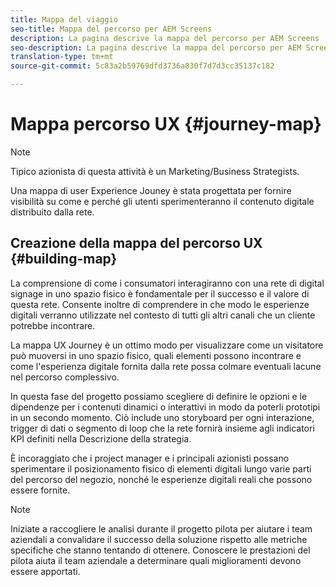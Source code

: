 ```yaml
---
title: Mappa del viaggio
seo-title: Mappa del percorso per AEM Screens
description: La pagina descrive la mappa del percorso per AEM Screens
seo-description: La pagina descrive la mappa del percorso per AEM Screens
translation-type: tm+mt
source-git-commit: 5c83a2b59769dfd3736a830f7d7d3cc35137c182

---
```



# Mappa percorso UX {#journey-map}

>[!NOTE]
>
>Tipico azionista di questa attività è un Marketing/Business Strategists.

Una mappa di user Experience Jouney è stata progettata per fornire visibilità su come e perché gli utenti sperimenteranno il contenuto digitale distribuito dalla rete.

## Creazione della mappa del percorso UX {#building-map}

La comprensione di come i consumatori interagiranno con una rete di digital signage in uno spazio fisico è fondamentale per il successo e il valore di questa rete. Consente inoltre di comprendere in che modo le esperienze digitali verranno utilizzate nel contesto di tutti gli altri canali che un cliente potrebbe incontrare.

La mappa UX Journey è un ottimo modo per visualizzare come un visitatore può muoversi in uno spazio fisico, quali elementi possono incontrare e come l'esperienza digitale fornita dalla rete possa colmare eventuali lacune nel percorso complessivo.

In questa fase del progetto possiamo scegliere di definire le opzioni e le dipendenze per i contenuti dinamici o interattivi in modo da poterli prototipi in un secondo momento. Ciò include uno storyboard per ogni interazione, trigger di dati o segmento di loop che la rete fornirà insieme agli indicatori KPI definiti nella Descrizione della strategia.

È incoraggiato che i project manager e i principali azionisti possano sperimentare il posizionamento fisico di elementi digitali lungo varie parti del percorso del negozio, nonché le esperienze digitali reali che possono essere fornite.

>[!NOTE]
>
> Iniziate a raccogliere le analisi durante il progetto pilota per aiutare i team aziendali a convalidare il successo della soluzione rispetto alle metriche specifiche che stanno tentando di ottenere. Conoscere le prestazioni del pilota aiuta il team aziendale a determinare quali miglioramenti devono essere apportati.
